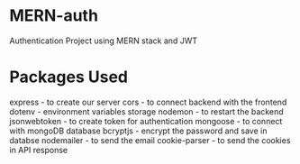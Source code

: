 # MERN-auth
Authentication Project using MERN stack and JWT

# Packages Used
express - to create our server
cors - to connect backend with the frontend
dotenv - environment variables storage
nodemon - to restart the backend
jsonwebtoken - to create token for authentication
mongoose - to connect with mongoDB database
bcryptjs - encrypt the password and save in databse
nodemailer - to send the email
cookie-parser  - to send the cookies in API response
